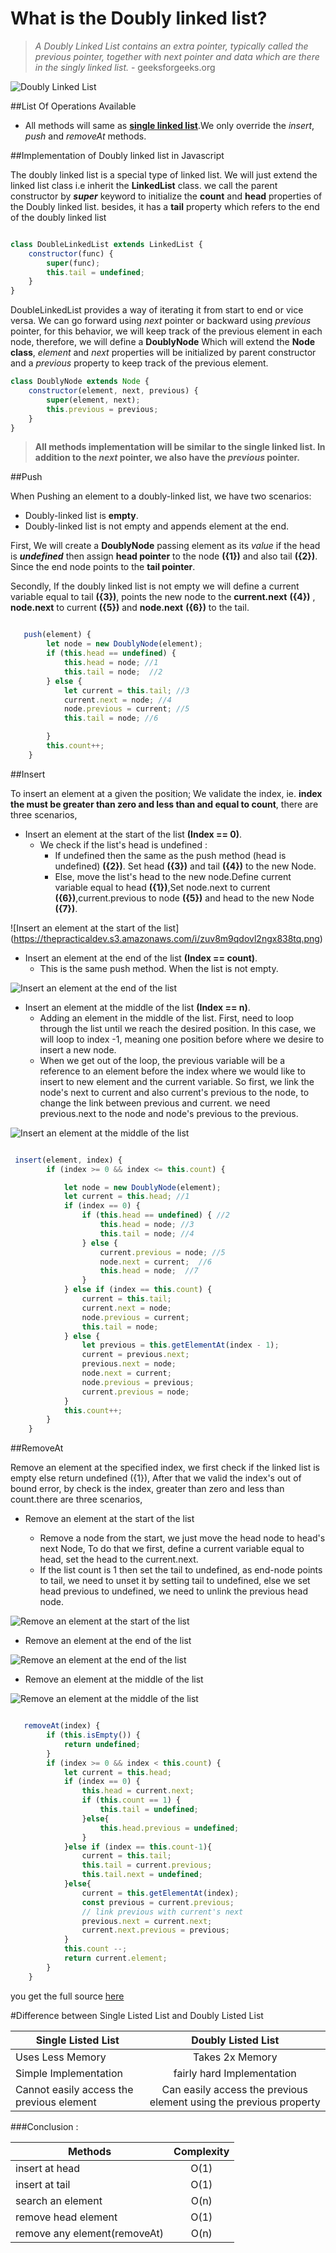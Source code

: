 # What is the Doubly linked list?
>*A Doubly Linked List contains an extra pointer, typically called the previous pointer, together with next pointer and data which are there in the singly linked list.* - geeksforgeeks.org

![Doubly Linked List](https://thepracticaldev.s3.amazonaws.com/i/5r9178k7elaqve5sjr4m.png)


##List Of Operations Available
* All methods will same as __[single linked list](https://dev.to/swarup260/data-structures-algorithms-in-javascript-single-linked-list-part-1-3ghg)__.We only override the *insert*, *push* and *removeAt* methods.

##Implementation of Doubly linked list in Javascript

The doubly linked list is a special type of linked list. We will just extend the linked list class i.e inherit the __LinkedList__ class. we call the parent constructor by *__super__* keyword to initialize the __count__ and __head__ properties of the Doubly linked list. besides, it has a __tail__  property which refers to the end of the doubly linked list 

```javascript

class DoubleLinkedList extends LinkedList {
    constructor(func) {
        super(func);
        this.tail = undefined;
    }
}

```
DoubleLinkedList provides a way of iterating it from start to end or vice versa. We can go forward using *next* pointer or backward using *previous* pointer, for this behavior, we will keep track of the previous element in each node, therefore, we will define a __DoublyNode__ Which will extend the __Node class__, *element* and *next* properties will be initialized by parent constructor and a *previous* property to keep track of the previous element. 

```javascript
class DoublyNode extends Node {
    constructor(element, next, previous) {
        super(element, next);
        this.previous = previous;
    }
}

```
> __All methods implementation will be similar to the single linked list. In addition to the *next* pointer, we also have the *previous* pointer.__ 


##Push

When Pushing an element to a doubly-linked list, we have two scenarios:
* Doubly-linked list is __empty__. 
* Doubly-linked list is not empty and appends element at the end.


First, We will create a __DoublyNode__ passing element as its *value* if the head is *__undefined__* then assign __head pointer__ to the node __({1})__ and also tail __({2})__. Since the end node points to the __tail pointer__.

Secondly, If the doubly linked list is not empty we will define a current variable equal to tail __({3})__, points the new node to the __current.next__ __({4})__ , __node.next__ to current __({5})__ and __node.next__ __({6})__ to the tail.

```javascript

   push(element) {
        let node = new DoublyNode(element);
        if (this.head == undefined) {
            this.head = node; //1
            this.tail = node;  //2
        } else {
            let current = this.tail; //3
            current.next = node; //4
            node.previous = current; //5
            this.tail = node; //6

        }
        this.count++;
    }


```

##Insert

To insert an element at a given the position; We validate the index, ie. __index the must be greater than zero and less than and equal to count__, there are three scenarios,
* Insert an element at the start of the list __(Index == 0)__.
  * We check if the list's head is undefined :
      - If undefined then the same as the push method (head is undefined) __({2})__. Set head __({3})__ and tail __({4})__ to the new Node.
      - Else, move the list's head to the new node.Define current variable equal to head __({1})__,Set node.next to current __({6})__,current.previous to node __({5})__  and head to the new Node __({7})__.
  
![Insert an element at the start of the list] (https://thepracticaldev.s3.amazonaws.com/i/zuv8m9qdovl2ngx838tq.png)

* Insert an element at the end of the list __(Index == count)__.
   * This is the same push method. When the list  is not empty.

![Insert an element at the end of the list ](https://thepracticaldev.s3.amazonaws.com/i/veqmu46l70tpja37ukbi.png)

* Insert an element at the middle of the list __(Index == n)__.
  * Adding an element in the middle of the list. First, need to loop through the list until we reach the desired position. In this case, we will loop to index -1, meaning one position before where we desire to insert a new node.
  * When we get out of the loop, the previous variable will be a reference to an element before the index where we would like to insert to new element and the current variable. So first, we link the node's next to current and also current's previous to the node, to change the link between previous and current. we need previous.next to the node and node's previous to the previous. 

![Insert an element at the middle of the list](https://thepracticaldev.s3.amazonaws.com/i/0zsgxj679cuu62htie9o.png)


```javascript

 insert(element, index) {
        if (index >= 0 && index <= this.count) {

            let node = new DoublyNode(element);
            let current = this.head; //1
            if (index == 0) {
                if (this.head == undefined) { //2
                    this.head = node; //3
                    this.tail = node; //4
                } else {
                    current.previous = node; //5
                    node.next = current;  //6
                    this.head = node;  //7
                }
            } else if (index == this.count) {
                current = this.tail;
                current.next = node;
                node.previous = current;
                this.tail = node;
            } else {
                let previous = this.getElementAt(index - 1);
                current = previous.next;
                previous.next = node;
                node.next = current;
                node.previous = previous;
                current.previous = node;
            }
            this.count++;
        }
    }


```

##RemoveAt

Remove an element at the specified index, we first check if the linked list is empty else return undefined ({1}), After that we valid the index's out of bound error, by check is the index, greater than zero and less than count.there are three scenarios,
* Remove an element at the start of the list 

  * Remove a node from the start, we just move the head node to head's next Node, To do that we first, define a current variable equal to head, set the head to the current.next.
  * If the list count is 1 then set the tail to undefined, as end-node points to tail, we need to unset it by setting tail to undefined, else we set head previous to undefined, we need to unlink the previous head node.

![Remove an element at the start of the list](https://thepracticaldev.s3.amazonaws.com/i/3nie9up1jdb1wehpu5ph.png)

* Remove an element at the end of the list

![Remove an element at the end of the list](https://thepracticaldev.s3.amazonaws.com/i/h7tlfwyey26t8ddz1ihx.png)
 
* Remove an element at the middle of the list 

![Remove an element at the middle of the list](https://thepracticaldev.s3.amazonaws.com/i/trkmb5qca6pyw9ckpjof.png)

```javascript

   removeAt(index) {
        if (this.isEmpty()) {
            return undefined;
        }
        if (index >= 0 && index < this.count) {
            let current = this.head;
            if (index == 0) {
                this.head = current.next;
                if (this.count == 1) {
                    this.tail = undefined;
                }else{
                    this.head.previous = undefined;
                }
            }else if (index == this.count-1){
                current = this.tail;
                this.tail = current.previous;
                this.tail.next = undefined;
            }else{
                current = this.getElementAt(index);
                const previous = current.previous;
                // link previous with current's next
                previous.next = current.next;
                current.next.previous = previous;
            }
            this.count --;
            return current.element;
        }
    }

```

you get the full source [here](https://github.com/swarup260/Learning_Algorithms/blob/master/data_structure/DoubleLinkedList.js)


#Difference between Single Listed List and Doubly Listed List 

| Single Listed List  | Doubly Listed List |
|---------------------|:------------------:|
| Uses Less Memory    |   Takes 2x Memory  |
| Simple Implementation | fairly hard Implementation                |
| Cannot easily access the previous element | Can easily access the previous element using the previous property |


###Conclusion : 



| Methods       | Complexity     |
| ------------- |:-------------: | 
| insert at head      | O(1)          | 
| insert at tail      | O(1)          | 
| search an element      | O(n)          | 
| remove head element        | O(1)          |
| remove any element(removeAt)         | O(n)          |     
